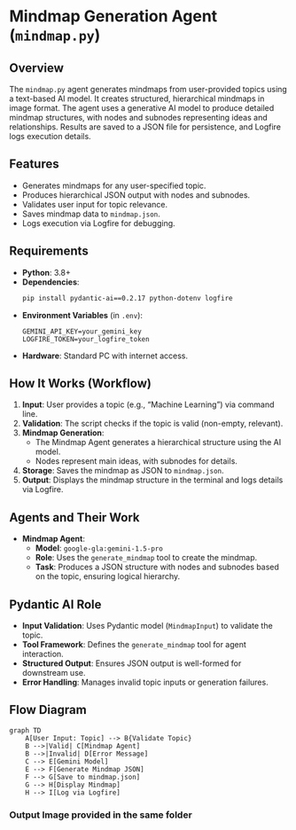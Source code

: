 # Mindmap Generation Agent (`mindmap.py`)

## Overview
The `mindmap.py` agent generates mindmaps from user-provided topics using a text-based AI model. It creates structured, hierarchical mindmaps in image format. The agent uses a generative AI model to produce detailed mindmap structures, with nodes and subnodes representing ideas and relationships. Results are saved to a JSON file for persistence, and Logfire logs execution details.

## Features
- Generates mindmaps for any user-specified topic.
- Produces hierarchical JSON output with nodes and subnodes.
- Validates user input for topic relevance.
- Saves mindmap data to `mindmap.json`.
- Logs execution via Logfire for debugging.

## Requirements
- **Python**: 3.8+
- **Dependencies**:
  ```bash
  pip install pydantic-ai==0.2.17 python-dotenv logfire
  ```
- **Environment Variables** (in `.env`):
  ```plaintext
  GEMINI_API_KEY=your_gemini_key
  LOGFIRE_TOKEN=your_logfire_token
  ```
- **Hardware**: Standard PC with internet access.

## How It Works (Workflow)
1. **Input**: User provides a topic (e.g., “Machine Learning”) via command line.
2. **Validation**: The script checks if the topic is valid (non-empty, relevant).
3. **Mindmap Generation**:
   - The Mindmap Agent generates a hierarchical structure using the AI model.
   - Nodes represent main ideas, with subnodes for details.
4. **Storage**: Saves the mindmap as JSON to `mindmap.json`.
5. **Output**: Displays the mindmap structure in the terminal and logs details via Logfire.

## Agents and Their Work
- **Mindmap Agent**:
  - **Model**: `google-gla:gemini-1.5-pro`
  - **Role**: Uses the `generate_mindmap` tool to create the mindmap.
  - **Task**: Produces a JSON structure with nodes and subnodes based on the topic, ensuring logical hierarchy.

## Pydantic AI Role
- **Input Validation**: Uses Pydantic model (`MindmapInput`) to validate the topic.
- **Tool Framework**: Defines the `generate_mindmap` tool for agent interaction.
- **Structured Output**: Ensures JSON output is well-formed for downstream use.
- **Error Handling**: Manages invalid topic inputs or generation failures.

## Flow Diagram
```mermaid
graph TD
    A[User Input: Topic] --> B{Validate Topic}
    B -->|Valid| C[Mindmap Agent]
    B -->|Invalid| D[Error Message]
    C --> E[Gemini Model]
    E --> F[Generate Mindmap JSON]
    F --> G[Save to mindmap.json]
    G --> H[Display Mindmap]
    H --> I[Log via Logfire]
```

### Output Image provided in the same folder


